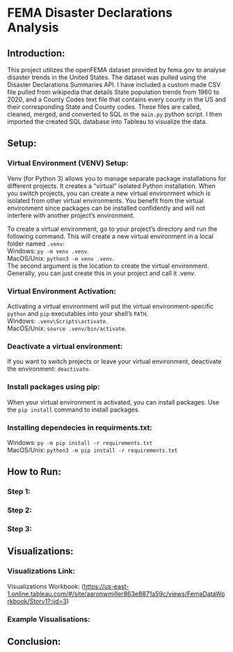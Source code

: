 # FEMA Disaster Declarations Analysis

## Introduction:
This project utilizes the openFEMA dataset provided by fema.gov to analyse disaster trends in the United States. The dataset was pulled using the Disaster Declarations Summaries API. I have included a custom made CSV file pulled from wikipedia that details State population trends from 1960 to 2020, and a County Codes text file that contains every county in the US and their corresponding State and County codes. These files are called, cleaned, merged, and converted to SQL in the `main.py` python script. I then imported the created SQL database into Tableau to visualize the data.

## Setup:
### Virtual Environment (VENV) Setup:
Venv (for Python 3) allows you to manage separate package installations for different projects. It creates a “virtual” isolated Python installation. When you switch projects, you can create a new virtual environment which is isolated from other virtual environments. You benefit from the virtual environment since packages can be installed confidently and will not interfere with another project’s environment.

To create a virtual environment, go to your project’s directory and run the following command. This will create a new virtual environment in a local folder named `.venv`:<br />
Windows: `py -m venv .venv`.<br />
MacOS/Unix: `python3 -m venv .venv`.<br />
The second argument is the location to create the virtual environment. Generally, you can just create this in your project and call it .venv.

### Virtual Environment Activation:
Activating a virtual environment will put the virtual environment-specific `python` and `pip` executables into your shell’s `PATH`.<br />
Windows: `.venv\Scripts\activate`.<br />
MacOS/Unix: `source .venv/bin/activate`.

### Deactivate a virtual environment:
If you want to switch projects or leave your virtual environment, deactivate the environment: `deactivate`.

### Install packages using pip:
When your virtual environment is activated, you can install packages. Use the `pip install` command to install packages.

### Installing dependecies in requirments.txt:<br />
Windows: `py -m pip install -r requirements.txt`<br />
MacOS/Unix: `python3 -m pip install -r requirements.txt`

## How to Run:
### Step 1:

### Step 2:

### Step 3:

## Visualizations:
### Visualizations Link:
Visualizations Workbook: (https://us-east-1.online.tableau.com/#/site/aaronwmiller863e8871a59c/views/FemaDataWorkbook/Story1?:iid=3)

### Example Visualisations:

## Conclusion:


